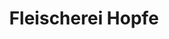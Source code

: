 ---
title: "Fleischerei Hopfe"
url: /zwickau/fleischerei-hopfe-aeussere-zwickauer-strasse/
shop: Metzgerei
---